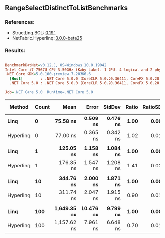 ﻿## RangeSelectDistinctToListBenchmarks

### References:
- StructLinq.BCL: [0.19.1](https://www.nuget.org/packages/StructLinq.BCL/0.19.1)
- NetFabric.Hyperlinq: [3.0.0-beta25](https://www.nuget.org/packages/NetFabric.Hyperlinq/3.0.0-beta25)

### Results:
``` ini

BenchmarkDotNet=v0.12.1, OS=Windows 10.0.19042
Intel Core i7-7567U CPU 3.50GHz (Kaby Lake), 1 CPU, 4 logical and 2 physical cores
.NET Core SDK=5.0.100-preview.7.20366.6
  [Host]        : .NET Core 5.0.0 (CoreCLR 5.0.20.36411, CoreFX 5.0.20.36411), X64 RyuJIT
  .NET Core 5.0 : .NET Core 5.0.0 (CoreCLR 5.0.20.36411, CoreFX 5.0.20.36411), X64 RyuJIT

Job=.NET Core 5.0  Runtime=.NET Core 5.0  

```
|    Method | Count |        Mean |     Error |   StdDev | Ratio | RatioSD |  Gen 0 | Gen 1 | Gen 2 | Allocated |
|---------- |------ |------------:|----------:|---------:|------:|--------:|-------:|------:|------:|----------:|
|      **Linq** |     **0** |    **75.58 ns** |  **0.509 ns** | **0.476 ns** |  **1.00** |    **0.00** | **0.1490** |     **-** |     **-** |     **312 B** |
| Hyperlinq |     0 |    77.00 ns |  0.365 ns | 0.342 ns |  1.02 |    0.01 | 0.0457 |     - |     - |      96 B |
|           |       |             |           |          |       |         |        |       |       |           |
|      **Linq** |     **1** |   **125.05 ns** |  **1.158 ns** | **1.084 ns** |  **1.00** |    **0.00** | **0.2065** |     **-** |     **-** |     **432 B** |
| Hyperlinq |     1 |   176.35 ns |  1.547 ns | 1.208 ns |  1.41 |    0.02 | 0.0610 |     - |     - |     128 B |
|           |       |             |           |          |       |         |        |       |       |           |
|      **Linq** |    **10** |   **344.76 ns** |  **2.000 ns** | **1.871 ns** |  **1.00** |    **0.00** | **0.3633** |     **-** |     **-** |     **760 B** |
| Hyperlinq |    10 |   311.74 ns |  2.047 ns | 1.915 ns |  0.90 |    0.01 | 0.0763 |     - |     - |     160 B |
|           |       |             |           |          |       |         |        |       |       |           |
|      **Linq** |   **100** | **1,649.35 ns** | **10.476 ns** | **9.799 ns** |  **1.00** |    **0.00** | **0.3624** |     **-** |     **-** |     **760 B** |
| Hyperlinq |   100 | 1,157.62 ns |  7.961 ns | 6.648 ns |  0.70 |    0.01 | 0.0763 |     - |     - |     160 B |
